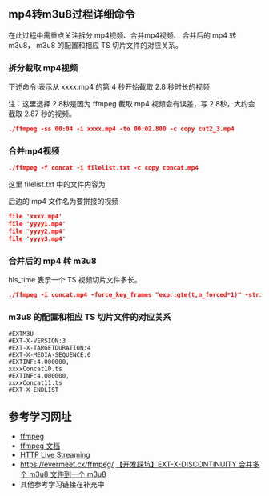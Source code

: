 
## mp4转m3u8过程详细命令

在此过程中需重点关注拆分 mp4视频、合并mp4视频、 合并后的 mp4 转 m3u8， m3u8 的配置和相应 TS 切片文件的对应关系。

### 拆分截取 mp4视频

下述命令 表示从 xxxx.mp4 的第 4 秒开始截取 2.8 秒时长的视频

注：这里选择 2.8秒是因为 ffmpeg 截取 mp4 视频会有误差，写 2.8秒，大约会截取 2.87 秒的视频。

```JSON
./ffmpeg -ss 00:04 -i xxxx.mp4 -to 00:02.800 -c copy cut2_3.mp4
```

### 合并mp4视频

```JSON
./ffmpeg -f concat -i filelist.txt -c copy concat.mp4
```

这里 filelist.txt 中的文件内容为

后边的 mp4 文件名为要拼接的视频

```JSON
file 'xxxx.mp4'
file 'yyyy1.mp4'
file 'yyyy2.mp4'
file 'yyyy3.mp4'
```

### 合并后的 mp4 转 m3u8 

hls_time 表示一个 TS 视频切片文件多长。

```JSON
./ffmpeg -i concat.mp4 -force_key_frames "expr:gte(t,n_forced*1)" -strict -2 -c:a aac -c:v libx264 -hls_time 4 -f hls xxxxConcat.m3u8
```

### m3u8 的配置和相应 TS 切片文件的对应关系

```
#EXTM3U
#EXT-X-VERSION:3
#EXT-X-TARGETDURATION:4
#EXT-X-MEDIA-SEQUENCE:0
#EXTINF:4.000000,
xxxxConcat10.ts
#EXTINF:4.000000,
xxxxConcat11.ts
#EXT-X-ENDLIST
```

## 参考学习网址
- [ffmpeg](http://www.ffmpeg.org/)
- [ffmpeg 文档](http://www.ffmpeg.org/ffmpeg.html)
- [HTTP Live Streaming](https://datatracker.ietf.org/doc/html/rfc8216)
- https://evermeet.cx/ffmpeg/
[【开发踩坑】EXT-X-DISCONTINUITY 合并多个 m3u8 文件到一个 m3u8](https://blog.csdn.net/AlphaBr/article/details/128032422)
- 其他参考学习链接在补充中